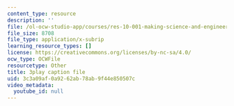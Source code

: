```yaml
---
content_type: resource
description: ''
file: /ol-ocw-studio-app/courses/res-10-001-making-science-and-engineering-pictures-a-practical-guide-to-presenting-your-work-spring-2016/3c3a09af0a9262ab78ab9f44e850507c_IuCpd9kyeSM.srt
file_size: 8708
file_type: application/x-subrip
learning_resource_types: []
license: https://creativecommons.org/licenses/by-nc-sa/4.0/
ocw_type: OCWFile
resourcetype: Other
title: 3play caption file
uid: 3c3a09af-0a92-62ab-78ab-9f44e850507c
video_metadata:
  youtube_id: null
---
```

